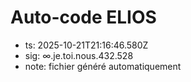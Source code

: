 # Auto-code ELIOS
- ts: 2025-10-21T21:16:46.580Z
- sig: ∞.je.toi.nous.432.528
- note: fichier généré automatiquement